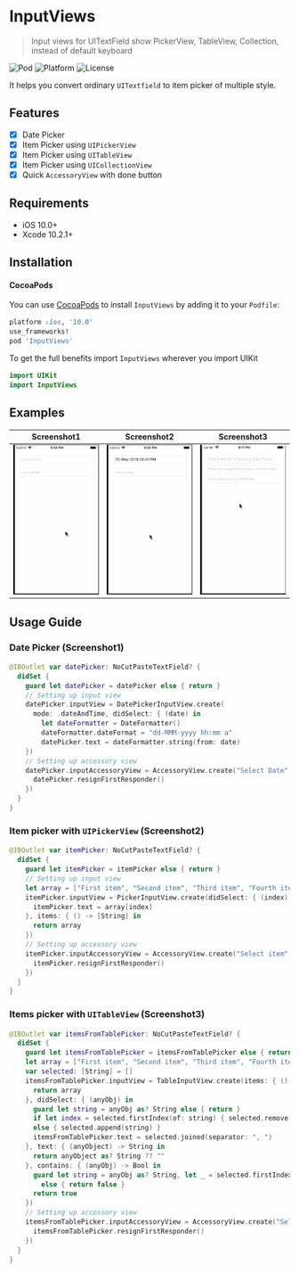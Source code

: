 # InputViews

> Input views for UITextField show PickerView, TableView, Collection, instead of default keyboard

![Pod](https://cocoapod-badges.herokuapp.com/v/InputViews/badge.png)
![Platform](https://cocoapod-badges.herokuapp.com/p/InputViews/badge.png)
![License](https://cocoapod-badges.herokuapp.com/l/InputViews/badge.png)

It helps you convert ordinary `UITextfield` to item picker of multiple style.

## Features

- [x] Date Picker
- [x] Item Picker using `UIPickerView`
- [x] Item Picker using `UITableView`
- [x] Item Picker using `UICollectionView`
- [x] Quick `AccessoryView` with done button

## Requirements

- iOS 10.0+
- Xcode 10.2.1+

## Installation

#### CocoaPods
You can use [CocoaPods](http://cocoapods.org/) to install `InputViews` by adding it to your `Podfile`:

```ruby
platform :ios, '10.0'
use_frameworks!
pod 'InputViews'
```

To get the full benefits import `InputViews` wherever you import UIKit

``` swift
import UIKit
import InputViews
```

## Examples

| Screenshot1 | Screenshot2 | Screenshot3 |
|------------|------------|------------|
| ![DatePicker](assets/DatePicker.gif) | ![ItemPicker](assets/ItemPicker.gif) | ![ItemsPicker](assets/ItemsPicker.gif) |

## Usage Guide

### Date Picker (Screenshot1)

```swift
@IBOutlet var datePicker: NoCutPasteTextField? {
  didSet {
    guard let datePicker = datePicker else { return }
    // Setting up input view
    datePicker.inputView = DatePickerInputView.create(
      mode: .dateAndTime, didSelect: { (date) in
        let dateFormatter = DateFormatter()
        dateFormatter.dateFormat = "dd-MMM-yyyy hh:mm a"
        datePicker.text = dateFormatter.string(from: date)
    })
    // Setting up accessory view
    datePicker.inputAccessoryView = AccessoryView.create("Select Date", doneTapped: {
      datePicker.resignFirstResponder()
    })
  }
}
```

### Item picker with `UIPickerView` (Screenshot2)

```swift
@IBOutlet var itemPicker: NoCutPasteTextField? {
  didSet {
    guard let itemPicker = itemPicker else { return }
    // Setting up input view
    let array = ["First item", "Second item", "Third item", "Fourth item", "Fifth", "and sixth"]
    itemPicker.inputView = PickerInputView.create(didSelect: { (index) in
      itemPicker.text = array[index]
    }, items: { () -> [String] in
      return array
    })
    // Setting up accessory view
    itemPicker.inputAccessoryView = AccessoryView.create("Select item", doneTapped: {
      itemPicker.resignFirstResponder()
    })
  }
}
```

### Items picker with `UITableView` (Screenshot3)

```swift
@IBOutlet var itemsFromTablePicker: NoCutPasteTextField? {
  didSet {
    guard let itemsFromTablePicker = itemsFromTablePicker else { return }
    let array = ["First item", "Second item", "Third item", "Fourth item", "Fifth", "and sixth"]
    var selected: [String] = []
    itemsFromTablePicker.inputView = TableInputView.create(items: { () -> [Any] in
      return array
    }, didSelect: { (anyObj) in
      guard let string = anyObj as? String else { return }
      if let index = selected.firstIndex(of: string) { selected.remove(at: index) }
      else { selected.append(string) }
      itemsFromTablePicker.text = selected.joined(separator: ", ")
    }, text: { (anyObject) -> String in
      return anyObject as? String ?? ""
    }, contains: { (anyObj) -> Bool in
      guard let string = anyObj as? String, let _ = selected.firstIndex(of: string)
        else { return false }
      return true
    })
    // Setting up accessory view
    itemsFromTablePicker.inputAccessoryView = AccessoryView.create("Select item", doneTapped: {
      itemsFromTablePicker.resignFirstResponder()
    })
  }
}
```